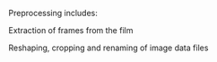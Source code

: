 Preprocessing includes:


  Extraction of frames from the film
  
  
  Reshaping, cropping and renaming of image data files
